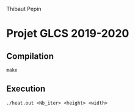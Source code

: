 Thibaut Pepin
# Projet GLCS 2019-2020

## Compilation
    make

## Execution
    ./heat.out <Nb_iter> <height> <width>
